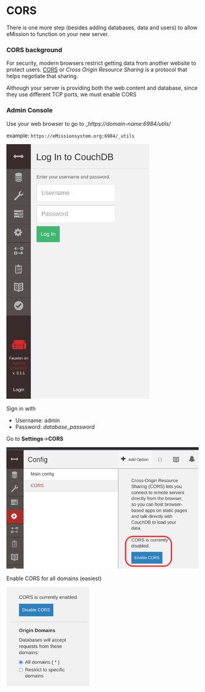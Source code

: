 # CORS

There is one more step (besides adding databases, data and users) to allow eMission to function on your new server. 

### CORS background

For security, modern browsers restrict getting data from another website to protect users. [CORS](https://developer.mozilla.org/en-US/docs/Web/HTTP/CORS) or *Cross Origin Resource Sharing* is a protocol that helps negotiate that sharing.

Although your server is providing both the web content and database, since they use different TCP ports, we must enable CORS

### Admin Console

Use your web browser to go to __https://*domain-name*:6984/_utils/__ 


example: `https://eMissionsystem.org:6984/_utils`

![](images/Fauxton1.png)

Sign in with

* Username: admin
* Password: *database_password*

Go to __Settings__->__CORS__

![](images/CORS.png)

Enable CORS for all domains (easiest)

![](images/CORS2.png)